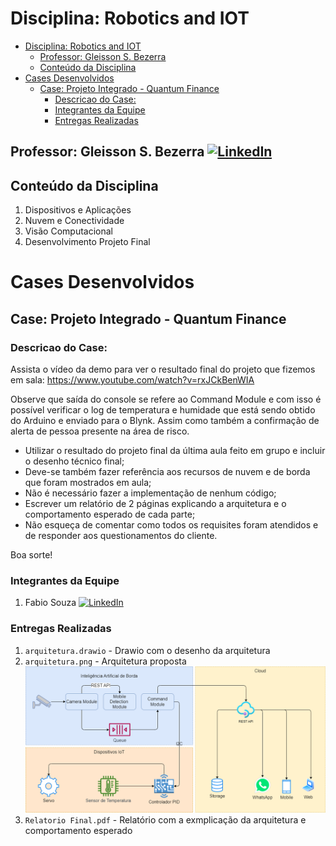 # Disciplina: Robotics and IOT

- [Disciplina: Robotics and IOT](#disciplina-robotics-and-iot)
  - [Professor: Gleisson S. Bezerra ](#professor-gleisson-s-bezerra-)
  - [Conteúdo da Disciplina](#conteúdo-da-disciplina)
- [Cases Desenvolvidos](#cases-desenvolvidos)
  - [Case: Projeto Integrado - Quantum Finance](#case-projeto-integrado---quantum-finance)
    - [Descricao do Case:](#descricao-do-case)
    - [Integrantes da Equipe](#integrantes-da-equipe)
    - [Entregas Realizadas](#entregas-realizadas)

## Professor: Gleisson S. Bezerra [![LinkedIn](https://img.shields.io/badge/LinkedIn-Profile-blue?style=flat-square&logo=linkedin)](https://www.linkedin.com/in/gleisson/)

## Conteúdo da Disciplina
1. Dispositivos e Aplicações
2. Nuvem e Conectividade
3. Visão Computacional
4. Desenvolvimento Projeto Final

# Cases Desenvolvidos
## Case: Projeto Integrado - Quantum Finance
### Descricao do Case:
Assista o vídeo da demo para ver o resultado final do projeto que fizemos em sala: https://www.youtube.com/watch?v=rxJCkBenWIA

Observe que saída do console se refere ao Command Module e com isso é possível verificar o log de temperatura e humidade que está sendo obtido do Arduino e enviado para o Blynk. Assim como também a confirmação de alerta de pessoa presente na área de risco.

- Utilizar o resultado do projeto final da última aula feito em grupo e incluir o desenho técnico final;
- Deve-se também fazer referência aos recursos de nuvem e de borda que foram mostrados em aula;
- Não é necessário fazer a implementação de nenhum código;
- Escrever um relatório de 2 páginas explicando a arquitetura e o comportamento esperado de cada parte;
- Não esqueça de comentar como todos os requisites foram atendidos e de responder aos questionamentos do cliente.

Boa sorte!

### Integrantes da Equipe
1. Fabio Souza [![LinkedIn](https://img.shields.io/badge/LinkedIn-Profile-blue?style=flat-square&logo=linkedin)](https://www.linkedin.com/in/fabiomarcelosouza/)

### Entregas Realizadas
1. `arquitetura.drawio` - Drawio com o desenho da arquitetura
1. `arquitetura.png` - Arquitetura proposta
![Arquitetura proposta](./Trabalho/arquitetura.png)
2. `Relatorio Final.pdf` - Relatório com a exmplicação da arquitetura e comportamento esperado